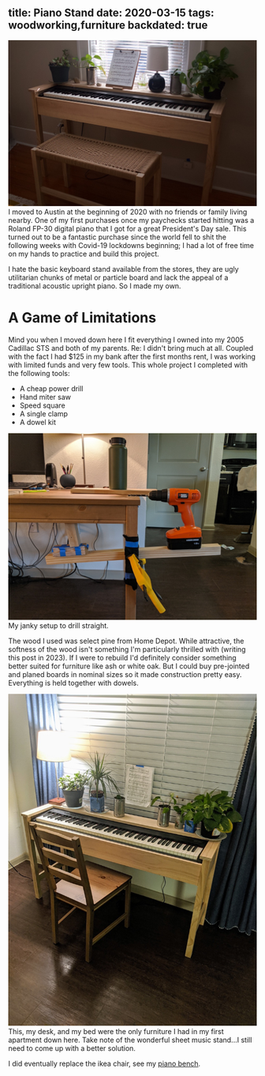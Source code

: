 title: Piano Stand
date: 2020-03-15
tags: woodworking,furniture
backdated: true
---
![Piano](combo.jpeg)
I moved to Austin at the beginning of 2020 with no friends or family living nearby. One of my first purchases once my paychecks started hitting was a Roland FP-30 digital piano that I got for a great President's Day sale. This turned out to be a fantastic purchase since the world fell to shit the following weeks with Covid-19 lockdowns beginning; I had a lot of free time on my hands to practice and build this project.

I hate the basic keyboard stand available from the stores, they are ugly utilitarian chunks of metal or particle board and lack the appeal of a traditional acoustic upright piano. So I made my own.

# A Game of Limitations
Mind you when I moved down here I fit everything I owned into my 2005 Cadillac STS and both of my parents. Re: I didn't bring much at all. Coupled with the fact I had $125 in my bank after the first months rent, I was working with limited funds and very few tools. This whole project I completed with the following tools:

- A cheap power drill
- Hand miter saw
- Speed square
- A single clamp
- A dowel kit

![Piano](drilling.jpeg)
My janky setup to drill straight. 

The wood I used was select pine from Home Depot. While attractive, the softness of the wood isn't something I'm particularly thrilled with (writing this post in 2023). If I were to rebuild I'd definitely consider something better suited for furniture like ash or white oak. But I could buy pre-jointed and planed boards in nominal sizes so it made construction pretty easy. Everything is held together with dowels.


![Finished](finished.jpeg)
This, my desk, and my bed were the only furniture I had in my first apartment down here. Take note of the wonderful sheet music stand...I still need to come up with a better solution.

I did eventually replace the ikea chair, see my [piano bench](/furniture/piano/piano_bench.html).
